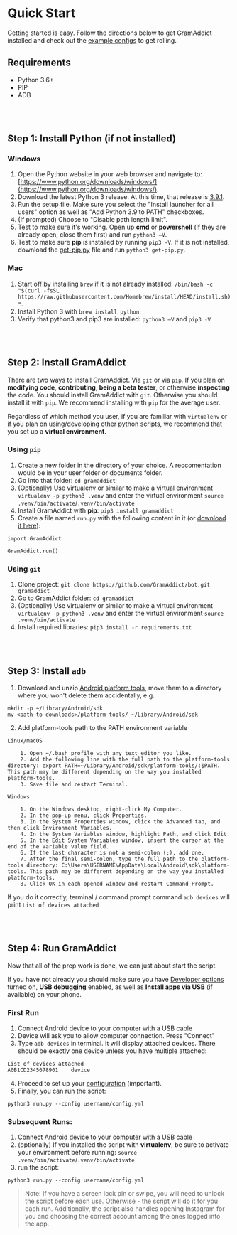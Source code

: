 # Quick Start

Getting started is easy. Follow the directions below to get GramAddict installed and check out the [example configs](examples.md) to get rolling.

## Requirements

- Python 3.6+
- PIP
- ADB

<br /><br />

## Step 1: Install Python (if not installed)

### Windows

1. Open the Python website in your web browser and navigate to: [https://www.python.org/downloads/windows/](https://www.python.org/downloads/windows/).
2. Download the latest Python 3 release. At this time, that release is [3.9.1](https://www.python.org/downloads/release/python-391/).
3. Run the setup file. Make sure you select the "Install launcher for all users" option as well as "Add Python 3.9 to PATH" checkboxes.
4. (If prompted) Choose to "Disable path length limit".
5. Test to make sure it's working. Open up **cmd** or **powershell** (if they are already open, close them first) and run `python3 –V`.
6. Test to make sure **pip** is installed by running `pip3 -V`. If it is not installed, download the [get-pip.py](https://bootstrap.pypa.io/get-pip.py) file and run `python3 get-pip.py`.


### Mac

1. Start off by installing `brew` if it is not already installed: `/bin/bash -c "$(curl -fsSL https://raw.githubusercontent.com/Homebrew/install/HEAD/install.sh)"`.
2. Install Python 3 with `brew install python`.
3. Verify that python3 and pip3 are installed: `python3 –V` and `pip3 -V`

<br /><br />

## Step 2: Install GramAddict

There are two ways to install GramAddict. Via `git` or via `pip`. If you plan on **modifying code**, **contributing**, **being a beta tester**, or otherwise **inspecting** the code. You should install GramAddict with `git`. Otherwise you should install it with `pip`. We recommend installing with `pip` for the average user. 

Regardless of which method you user, if you are familiar with `virtualenv` or if you plan on using/developing other python scripts, we recommend that you set up a **virtual environment**.

### Using `pip`

1. Create a new folder in the directory of your choice. A reccomentation would be in your user folder or documents folder.
2. Go into that folder: `cd gramaddict`
3. (Optionally) Use virtualenv or similar to make a virtual environment `virtualenv -p python3 .venv` and enter the virtual environment `source .venv/bin/activate`/`.venv/bin/activate`
4. Install GramAddict with **pip**: `pip3 install gramaddict`
5. Create a file named `run.py` with the following content in it (or [download it here](https://raw.githubusercontent.com/GramAddict/bot/master/run.py)): 

```
import GramAddict

GramAddict.run()
```


### Using `git`

1. Clone project: `git clone https://github.com/GramAddict/bot.git gramaddict`
2. Go to GramAddict folder: `cd gramaddict`
3. (Optionally) Use virtualenv or similar to make a virtual environment `virtualenv -p python3 .venv` and enter the virtual environment `source .venv/bin/activate`
4. Install required libraries: `pip3 install -r requirements.txt`

<br /><br />

## Step 3: Install `adb`

1. Download and unzip [Android platform tools](https://developer.android.com/studio/releases/platform-tools), move them to a directory where you won't delete them accidentally, e.g.
```
mkdir -p ~/Library/Android/sdk
mv <path-to-downloads>/platform-tools/ ~/Library/Android/sdk
```
2. Add platform-tools path to the PATH environment variable

```
Linux/macOS

    1. Open ~/.bash_profile with any text editor you like.
    2. Add the following line with the full path to the platform-tools directory: export PATH=~/Library/Android/sdk/platform-tools/:$PATH. This path may be different depending on the way you installed platform-tools.
    3. Save file and restart Terminal.

Windows

    1. On the Windows desktop, right-click My Computer.
    2. In the pop-up menu, click Properties.
    3. In the System Properties window, click the Advanced tab, and then click Environment Variables.
    4. In the System Variables window, highlight Path, and click Edit.
    5. In the Edit System Variables window, insert the cursor at the end of the Variable value field.
    6. If the last character is not a semi-colon (;), add one.
    7. After the final semi-colon, type the full path to the platform-tools directory: C:\Users\USERNAME\AppData\Local\Android\sdk\platform-tools. This path may be different depending on the way you installed platform-tools.
    8. Click OK in each opened window and restart Command Prompt.
```

If you do it correctly, terminal / command prompt command `adb devices` will print `List of devices attached`

<br /><br />

## Step 4: Run GramAddict

Now that all of the prep work is done, we can just about start the script. 

If you have not already you should make sure you have [Developer options](https://developer.android.com/studio/debug/dev-options#enable) turned on, **USB debugging** enabled, as well as **Install apps via USB** (if available) on your phone. 


### First Run
1. Connect Android device to your computer with a USB cable
2. Device will ask you to allow computer connection. Press "Connect"
3. Type `adb devices` in terminal. It will display attached devices. There should be exactly one device unless you have multiple attached:
```
List of devices attached
A0B1CD2345678901	device
```
4. Proceed to set up your [configuration](configuration.md) (important).
5. Finally, you can run the script: 
```
python3 run.py --config username/config.yml
```

### Subsequent Runs:
1. Connect Android device to your computer with a USB cable
2. (optionally) If you installed the script with **virtualenv**, be sure to activate your environment before running: `source .venv/bin/activate`/`.venv/bin/activate`
3. run the script: 
```
python3 run.py --config username/config.yml
```

> Note: If you have a screen lock pin or swipe, you will need to unlock the script before each use. Otherwise - the script will do it for you each run. Additionally, the script also handles opening Instagram for you and choosing the correct account among the ones logged into the app.
